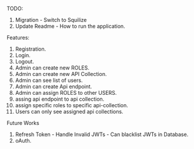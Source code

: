 TODO:

1. Migration - Switch to Squilize
2. Update Readme - How to run the application.

Features:

1. Registration.
2. Login.
3. Logout.
4. Admin can create new ROLES.
5. Admin can create new API Collection.
6. Admin can see list of users.
7. Admin can create Api endpoint.
8. Admin can assign ROLES to other USERS.
9. assing api endpoint to api collection.
10. assign specific roles to specific api-collection.
11. Users can only see assigned api collections.

Future Works

1. Refresh Token - Handle Invalid JWTs - Can blacklist JWTs in Database.
2. oAuth.
